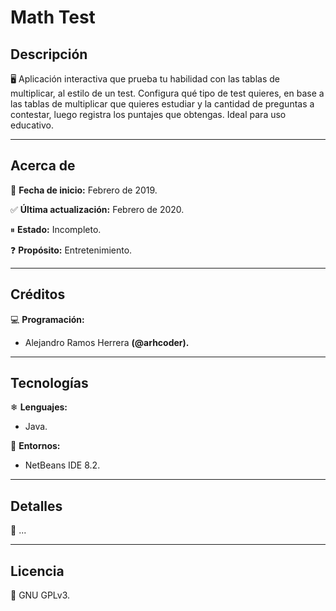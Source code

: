 # Math Test

## Descripción

🖥 Aplicación interactiva que prueba tu habilidad con las tablas de multiplicar, al estilo de un test. Configura qué tipo de test quieres, en base a las tablas de multiplicar que quieres estudiar y la cantidad de preguntas a contestar, luego registra los puntajes que obtengas. Ideal para uso educativo.
____


## Acerca de

📅 **Fecha de inicio:** Febrero de 2019.

✅ **Última actualización:** Febrero de 2020.

⏸ **Estado:** Incompleto.

❓ **Propósito:** Entretenimiento.
___


## Créditos

💻 **Programación:**
  * Alejandro Ramos Herrera **(@arhcoder).**
___


## Tecnologías

❄ **Lenguajes:**
 * Java.
 
🧰 **Entornos:**
 * NetBeans IDE 8.2.
___


## Detalles

🔰 ...
___


## Licencia

📝 GNU GPLv3.